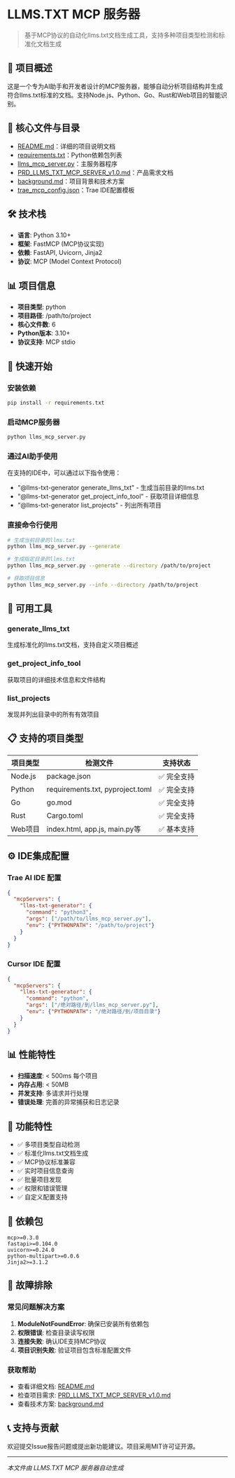 # LLMS.TXT MCP 服务器

> 基于MCP协议的自动化llms.txt文档生成工具，支持多种项目类型检测和标准化文档生成

## 🎯 项目概述

这是一个专为AI助手和开发者设计的MCP服务器，能够自动分析项目结构并生成符合llms.txt标准的文档。支持Node.js、Python、Go、Rust和Web项目的智能识别。

## 📁 核心文件与目录

- [README.md](README.md)：详细的项目说明文档
- [requirements.txt](requirements.txt)：Python依赖包列表
- [llms_mcp_server.py](llms_mcp_server.py)：主服务器程序
- [PRD_LLMS_TXT_MCP_SERVER_v1.0.md](PRD_LLMS_TXT_MCP_SERVER_v1.0.md)：产品需求文档
- [background.md](background.md)：项目背景和技术方案
- [trae_mcp_config.json](trae_mcp_config.json)：Trae IDE配置模板

## 🛠️ 技术栈

- **语言**: Python 3.10+
- **框架**: FastMCP (MCP协议实现)
- **依赖**: FastAPI, Uvicorn, Jinja2
- **协议**: MCP (Model Context Protocol)

## 📊 项目信息

- **项目类型**: python
- **项目路径**: /path/to/project
- **核心文件数**: 6
- **Python版本**: 3.10+
- **协议支持**: MCP stdio

## 🚀 快速开始

### 安装依赖
```bash
pip install -r requirements.txt
```

### 启动MCP服务器
```bash
python llms_mcp_server.py
```

### 通过AI助手使用
在支持的IDE中，可以通过以下指令使用：
- "@llms-txt-generator generate_llms_txt" - 生成当前目录的llms.txt
- "@llms-txt-generator get_project_info_tool" - 获取项目详细信息
- "@llms-txt-generator list_projects" - 列出所有项目

### 直接命令行使用
```bash
# 生成当前目录的llms.txt
python llms_mcp_server.py --generate

# 生成指定目录的llms.txt
python llms_mcp_server.py --generate --directory /path/to/project

# 获取项目信息
python llms_mcp_server.py --info --directory /path/to/project
```

## 🔧 可用工具

### generate_llms_txt
生成标准化的llms.txt文档，支持自定义项目概述

### get_project_info_tool  
获取项目的详细技术信息和文件结构

### list_projects
发现并列出目录中的所有有效项目

## 📋 支持的项目类型

| 项目类型 | 检测文件 | 支持状态 |
|----------|----------|----------|
| Node.js | package.json | ✅ 完全支持 |
| Python | requirements.txt, pyproject.toml | ✅ 完全支持 |
| Go | go.mod | ✅ 完全支持 |
| Rust | Cargo.toml | ✅ 完全支持 |
| Web项目 | index.html, app.js, main.py等 | ✅ 基本支持 |

## ⚙️ IDE集成配置

### Trae AI IDE 配置
```json
{
  "mcpServers": {
    "llms-txt-generator": {
      "command": "python3",
      "args": ["/path/to/llms_mcp_server.py"],
      "env": {"PYTHONPATH": "/path/to/project"}
    }
  }
}
```

### Cursor IDE 配置
```json
{
  "mcpServers": {
    "llms-txt-generator": {
      "command": "python",
      "args": ["/绝对路径/到/llms_mcp_server.py"],
      "env": {"PYTHONPATH": "/绝对路径/到/项目目录"}
    }
  }
}
```

## 📊 性能特性

- **扫描速度**: < 500ms 每个项目
- **内存占用**: < 50MB
- **并发支持**: 多请求并行处理
- **错误处理**: 完善的异常捕获和日志记录

## 🔮 功能特性

- ✅ 多项目类型自动检测
- ✅ 标准化llms.txt文档生成
- ✅ MCP协议标准兼容
- ✅ 实时项目信息查询
- ✅ 批量项目发现
- ✅ 权限和错误管理
- ✅ 自定义配置支持

## 📝 依赖包

```
mcp>=0.3.0
fastapi>=0.104.0
uvicorn>=0.24.0
python-multipart>=0.0.6
Jinja2>=3.1.2
```

## 🐛 故障排除

### 常见问题解决方案
1. **ModuleNotFoundError**: 确保已安装所有依赖包
2. **权限错误**: 检查目录读写权限
3. **连接失败**: 确认IDE支持MCP协议
4. **项目识别失败**: 验证项目包含标准配置文件

### 获取帮助
- 查看详细文档: [README.md](README.md)
- 检查项目需求: [PRD_LLMS_TXT_MCP_SERVER_v1.0.md](PRD_LLMS_TXT_MCP_SERVER_v1.0.md)
- 查看技术方案: [background.md](background.md)

## 📞 支持与贡献

欢迎提交Issue报告问题或提出新功能建议。项目采用MIT许可证开源。

---
*本文件由 LLMS.TXT MCP 服务器自动生成*
